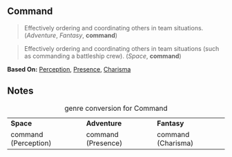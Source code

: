Command
-------

> Effectively ordering and coordinating others in team situations. (_Adventure_, _Fantasy_, __command__)

> Effectively ordering and coordinating others in team situations (such as commanding a battleship crew). (_Space_, __command__)

__Based On:__ [<span title='Space'>Perception</span>](Perception.md), [<span title='Adventure'>Presence</span>](Confidence.md), [<span title='Fantasy'>Charisma</span>](Confidence.md)

Notes
-----

<table>
<caption>genre conversion for Command</caption>
<tr><td><strong>Space</strong></td><td><strong>Adventure</strong></td><td><strong>Fantasy</strong></td></tr>
<tr><td>command (Perception)</td><td>command (Presence)</td><td>command (Charisma)</td></tr>
</table>
